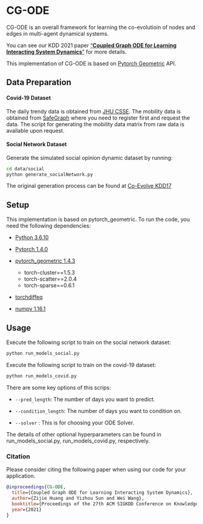 # CG-ODE

CG-ODE is an overall framework for learning the co-evolutioin of nodes and edges in multi-agent dynamical systems.

You can see our KDD 2021 paper [“**Coupled Graph ODE for Learning Interacting System Dynamics**”](https://dl.acm.org/doi/10.1145/3447548.3467385?sid=SCITRUS) for more details.

This implementation of CG-ODE is based on [Pytorch Geometric](https://github.com/rusty1s/pytorch_geometric) API.
## Data Preparation

#### Covid-19 Dataset

The daily trendy data is obtained from [JHU CSSE](https://github.com/CSSEGISandData/COVID-19/tree/master/csse_covid_19_data/csse_covid_19_daily_reports_us).  The mobility data is obtained from [SafeGraph](https://docs.safegraph.com/docs/weekly-patterns) where you need to register first and request the data. The script for generating the mobility data matrix from raw data is available upon request.

#### Social Network Dataset

Generate the simulated social opinion dynamic dataset by running:

```bash
cd data/social
python generate_socialNetwork.py 
```

The original generation process can be found at  [Co-Evolve KDD17](http://web.cs.ucla.edu/~yzsun/papers/2017_kdd_coevolution.pdf) 



## Setup

This implementation is based on pytorch_geometric. To run the code, you need the following dependencies:

* [Python 3.6.10](https://www.python.org/)

- [Pytorch 1.4.0](https://pytorch.org/)

- [pytorch_geometric 1.4.3](https://pytorch-geometric.readthedocs.io/)

  - torch-cluster==1.5.3
  - torch-scatter==2.0.4
  - torch-sparse==0.6.1

- [torchdiffeq](https://github.com/rtqichen/torchdiffeq)

- [numpy 1.16.1](https://numpy.org/)


## Usage
Execute the following script to train on the social network dataset:

```bash
python run_models_social.py
```

Execute the following script to train on the covid-19 dataset:

```bash
python run_models_covid.py
```

There are some key options of this scrips:

- `--pred_length`: The number of days you want to predict.

- `--condition_length`: The number of days you want to condition on.

- `--solver` : This is for choosing your ODE Solver.



The details of other optional hyperparameters can be found in run_models_social.py, run_models_covid.py, respectively.
### Citation

Please consider citing the following paper when using our code for your application.

```bibtex
@inproceedings{CG-ODE,
  title={Coupled Graph ODE for Learning Interacting System Dynamics},
  author={Zijie Huang and Yizhou Sun and Wei Wang},
  booktitle={Proceedings of the 27th ACM SIGKDD Conference on Knowledge Discovery & Data Mining},
  year={2021}
}
```
